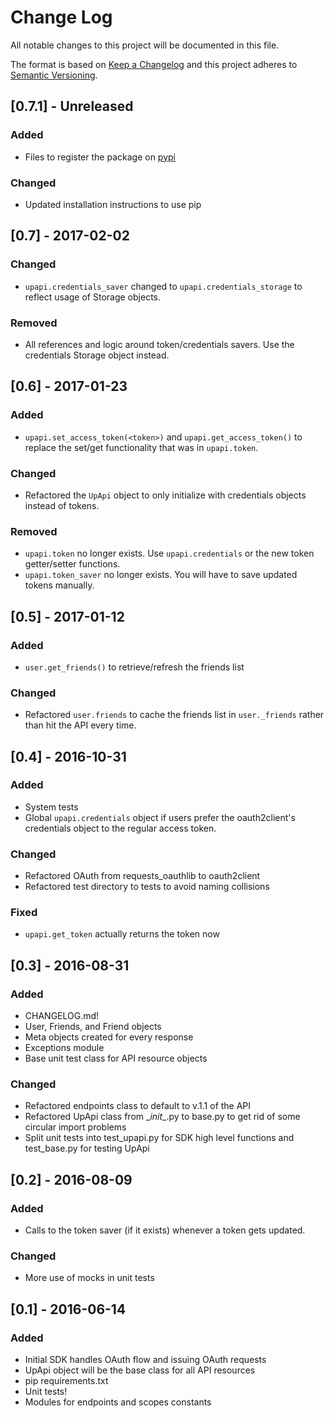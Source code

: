 # Change Log
All notable changes to this project will be documented in this file.

The format is based on [Keep a Changelog](http://keepachangelog.com/) 
and this project adheres to [Semantic Versioning](http://semver.org/).

## [0.7.1] - Unreleased
### Added
- Files to register the package on [pypi](https://pypi.python.org/pypi/upapi)

### Changed
- Updated installation instructions to use pip

## [0.7] - 2017-02-02
### Changed
- ```upapi.credentials_saver``` changed to ```upapi.credentials_storage``` to reflect usage of Storage objects.

### Removed
- All references and logic around token/credentials savers. Use the credentials Storage object instead.

## [0.6] - 2017-01-23
### Added
- ```upapi.set_access_token(<token>)``` and ```upapi.get_access_token()``` to replace the set/get functionality that was in ```upapi.token```.

### Changed
- Refactored the ```UpApi``` object to only initialize with credentials objects instead of tokens.

### Removed
- ```upapi.token``` no longer exists. Use ```upapi.credentials``` or the new token getter/setter functions.
- ```upapi.token_saver``` no longer exists. You will have to save updated tokens manually.

## [0.5] - 2017-01-12
### Added
- ```user.get_friends()``` to retrieve/refresh the friends list

### Changed
- Refactored ```user.friends``` to cache the friends list in ```user._friends``` rather than hit the API every time.

## [0.4] - 2016-10-31
### Added
- System tests
- Global ```upapi.credentials``` object if users prefer the oauth2client's credentials object to the regular access token.

### Changed
- Refactored OAuth from requests_oauthlib to oauth2client
- Refactored test directory to tests to avoid naming collisions

### Fixed
- ```upapi.get_token``` actually returns the token now

## [0.3] - 2016-08-31
### Added
- CHANGELOG.md!
- User, Friends, and Friend objects
- Meta objects created for every response
- Exceptions module
- Base unit test class for API resource objects

### Changed
- Refactored endpoints class to default to v.1.1 of the API
- Refactored UpApi class from \__init__.py to base.py to get rid of some circular import problems
- Split unit tests into test_upapi.py for SDK high level functions and test_base.py for testing UpApi


## [0.2] - 2016-08-09
### Added
- Calls to the token saver (if it exists) whenever a token gets updated.

### Changed
- More use of mocks in unit tests

## [0.1] - 2016-06-14
### Added
- Initial SDK handles OAuth flow and issuing OAuth requests
- UpApi object will be the base class for all API resources
- pip requirements.txt
- Unit tests!
- Modules for endpoints and scopes constants
